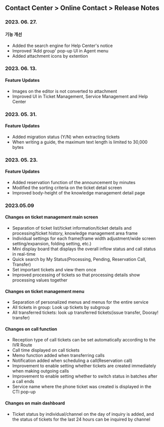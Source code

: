 ## Contact Center > Online Contact > Release Notes

### 2023. 06. 27.

#### 기능 개선

- Added the search engine for Help Center's notice 
- Improved 'Add group' pop-up UI in Agent menu
- Added attachment icons by extention

### 2023. 06. 13.

#### Feature Updates

- Images on the editor is not converted to attachment
- Improved UI in Ticket Management, Service Management and Help Center

### 2023. 05. 31.

#### Feature Updates

- Added migration status (Y/N) when extracting tickets
- When writing a guide, the maximum text length is limited to 30,000 bytes

### 2023. 05. 23.

#### Feature Updates

- Added reservation function of the announcement by minutes
- Modified the sorting criteria on the ticket detail screen
- Improved body-height of the knowledge management detail page

### 2023.05.09

#### Changes on ticket management main screen
- Separation of ticket list/ticket information/ticket details and processing/ticket history, knowledge management area frame
- Individual settings for each frame(frame width adjustment/wide screen setting/expansion, folding setting, etc.)
- Mini display board that displays the overall inflow status and call status in real-time
- Quick search by My Status(Processing, Pending, Reservation Call, Transfer)
- Set important tickets and view them once
- Improved processing of tickets so that processing details show processing values together

#### Changes on ticket management menu
- Separation of personalized menus and menus for the entire service
- All tickets in group: Look up tickets by subgroup
- All transferred tickets: look up transferred tickets(issue transfer, Dooray! transfer)

#### Changes on call function
- Reception type of call tickets can be set automatically according to the IVR Route
- Call time displayed on call tickets
- Memo function added when transferring calls
- Notification added when scheduling a call(Reservation call)
- Improvement to enable setting whether tickets are created immediately when making outgoing calls
- Improvement to enable setting whether to switch status in batches after a call ends
- Service name where the phone ticket was created is displayed in the CTI pop-up

#### Changes on main dashboard
- Ticket status by individual/channel on the day of inquiry is added, and the status of tickets for the last 24 hours can be inquired by channel